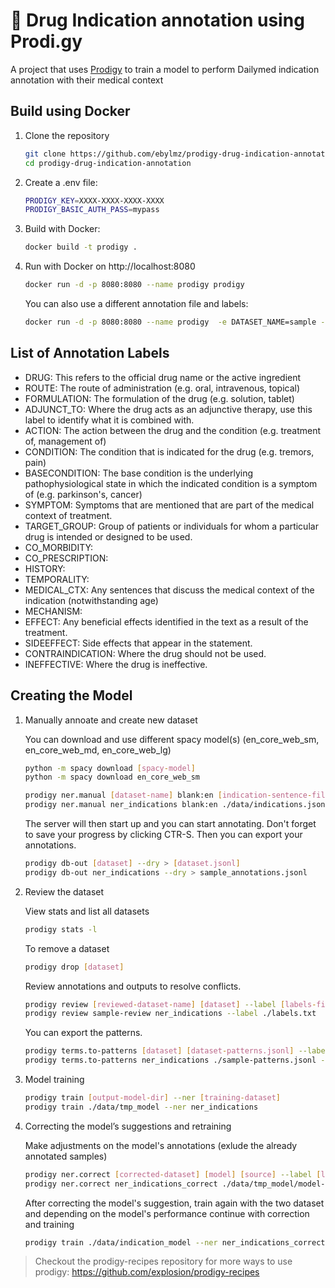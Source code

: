 # 💫 Drug Indication annotation using Prodi.gy

A project that uses [Prodigy](http://prodi.gy) to train a model to perform Dailymed indication annotation with their medical context


## Build using Docker

1. Clone the repository

    ```bash
    git clone https://github.com/ebylmz/prodigy-drug-indication-annotation
    cd prodigy-drug-indication-annotation
    ```

2. Create a .env file:

    ```bash
    PRODIGY_KEY=XXXX-XXXX-XXXX-XXXX
    PRODIGY_BASIC_AUTH_PASS=mypass
    ```

3. Build with Docker:

    ```bash
    docker build -t prodigy .
    ```

4. Run with Docker on http://localhost:8080

    ```bash
    docker run -d -p 8080:8080 --name prodigy prodigy
    ```

    You can also use a different annotation file and labels:

    ```bash
    docker run -d -p 8080:8080 --name prodigy  -e DATASET_NAME=sample -e SAMPLE_SENTENCES_FILE=sample-sentences.txt -e LABELS_FILE=labels.txt umids/prodigy:latest
    ```

## List of Annotation Labels

* DRUG: This refers to the official drug name or the active ingredient
* ROUTE: The route of administration (e.g. oral, intravenous, topical)
* FORMULATION: The formulation of the drug (e.g. solution, tablet)
* ADJUNCT_TO: Where the drug acts as an adjunctive therapy, use this label to identify what it is combined with.
* ACTION: The action between the drug and the condition (e.g. treatment of, management of)
* CONDITION: The condition that is indicated for the drug (e.g. tremors, pain)
* BASECONDITION: The base condition is the underlying pathophysiological state in which the indicated condition is a symptom of (e.g. parkinson's, cancer)
* SYMPTOM: Symptoms that are mentioned that are part of the medical context of treatment.
* TARGET_GROUP: Group of patients or individuals for whom a particular drug is intended or designed to be used.
* CO_MORBIDITY:
* CO_PRESCRIPTION:
* HISTORY:
* TEMPORALITY:
* MEDICAL_CTX: Any sentences that discuss the medical context of the indication (notwithstanding age)
* MECHANISM:
* EFFECT: Any beneficial effects identified in the text as a result of the treatment.
* SIDEEFFECT: Side effects that appear in the statement.
* CONTRAINDICATION: Where the drug should not be used.
* INEFFECTIVE: Where the drug is ineffective.


## Creating the Model

1. Manually annoate and create new dataset

    You can download and use different spacy model(s) (en_core_web_sm, en_core_web_md, en_core_web_lg)

    ```bash
    python -m spacy download [spacy-model] 
    python -m spacy download en_core_web_sm 
    ```

    ```bash
    prodigy ner.manual [dataset-name] blank:en [indication-sentence-file-path] --label [labels-file-path] --patterns [patterns-file-path]
    prodigy ner.manual ner_indications blank:en ./data/indications.jsonl --label ./labels.txt --patterns ./data/patterns.jsonl
    ```

    The server will then start up and you can start annotating. Don't forget to save your progress by clicking CTR-S. Then you can export your annotations.

    ```bash
    prodigy db-out [dataset] --dry > [dataset.jsonl]
    prodigy db-out ner_indications --dry > sample_annotations.jsonl
    ```

2. Review the dataset

    View stats and list all datasets

    ```bash
    prodigy stats -l
    ```

    To remove a dataset

    ```bash
    prodigy drop [dataset]
    ```

    Review annotations and outputs to resolve conflicts.

    ```bash
    prodigy review [reviewed-dataset-name] [dataset] --label [labels-file-path]
    prodigy review sample-review ner_indications --label ./labels.txt
    ```

    You can export the patterns.

    ```bash
    prodigy terms.to-patterns [dataset] [dataset-patterns.jsonl] --label [labels-file-path] -m blank:en
    prodigy terms.to-patterns ner_indications ./sample-patterns.jsonl --label ./labels.txt -m blank:en
    ```

3. Model training

    ```bash
    prodigy train [output-model-dir] --ner [training-dataset] 
    prodigy train ./data/tmp_model --ner ner_indications 
    ```

4. Correcting the model’s suggestions and retraining

    Make adjustments on the model's annotations (exlude the already annotated samples) 

    ```bash
    prodigy ner.correct [corrected-dataset] [model] [source] --label [labels-file-path] --exclude [previos-dataset]
    prodigy ner.correct ner_indications_correct ./data/tmp_model/model-best ./data/indications.jsonl --label ./labels.txt --exclude ner_indications
    ```

    After correcting the model's suggestion, train again with the two dataset and depending on the model's performance continue with correction and training
    
    ```bash
    prodigy train ./data/indication_model --ner ner_indications_correct,ner_indications
    ```

> Checkout the prodigy-recipes repository for more ways to use prodigy: https://github.com/explosion/prodigy-recipes